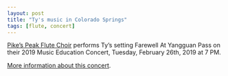 ```yaml
---
layout: post
title: "Ty's music in Colorado Springs"
tags: [flute, concert]
---
```


[Pike’s Peak Flute Choir](https://thepikespeakflutechoir.com/) performs Ty’s setting Farewell At Yangguan Pass on their 2019 Music Education Concert, Tuesday, February 26th, 2019 at 7 PM.

[More information about this concert](https://thepikespeakflutechoir.com/concerts/2019/musiced_2019.html?fbclid=IwAR0hWz1QmoOMg-k7Zkyu6gcbuBjDCMJIpgkpendSyQqTCEzJSczoUOWbf4A).
